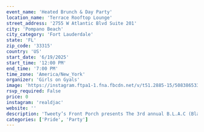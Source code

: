 ```yaml
---
event_name: 'Heated Brunch & Day Party'
location_name: 'Terrace Rooftop Lounge'
street_address: '2755 W Atlantic Blvd Suite 201'
city: 'Pompano Beach'
city_category: 'Fort Lauderdale'
state: 'FL'
zip_code: '33315'
country: 'US'
start_date: '6/19/2025'
start_time: '12:00 PM'
end_time: '7:00 PM'
time_zone: 'America/New_York'
organizer: 'Girls on Gyals'
image: 'https://instagram.ftpa1-1.fna.fbcdn.net/v/t51.2885-15/508386533_18136529332420249_1652702874462804435_n.jpg?stp=dst-jpg_e35_tt6&efg=eyJ2ZW5jb2RlX3RhZyI6IlNUT1JZLmltYWdlX3VybGdlbi4xMTcweDIwODAuc2RyLmY3NTc2MS5kZWZhdWx0X2ltYWdlIn0&_nc_ht=instagram.ftpa1-1.fna.fbcdn.net&_nc_cat=101&_nc_oc=Q6cZ2QEe9QQ9I_FkhPJ4ErNJ-RBtzPrWkcSkMlsYt1gf00zHh8hZ4v9TxdU8yOvC1Y41Vasw4cAl1-2QSYCE4o57AVSa&_nc_ohc=dooLtmH5brAQ7kNvwFj4sZS&_nc_gid=FqUC4VDl47i2tZd-0wtGmw&edm=AEYEu-QBAAAA&ccb=7-5&ig_cache_key=MzY1NjIyNjQ2MDA3NjIxMjMyMA%3D%3D.3-ccb7-5&oh=00_AfPalr37aKyPDvXa8aMyo2959XHHe5x2Ca6iyMapETOnkQ&oe=68567260&_nc_sid=ead929'
rsvp_required: False
price: 0
instagram: 'realdjac'
website: ''
description: 'Tweety’s Front Porch presents The 3rd annual B.L.A.C (Black Lives Allocating Change) Juneteenth Cook Off. presented by a collaboration of LGBTQ+ black led nonprofits. Sounds by DJ AC & EMCEE NIK-NAK'
categories: ['Pride', 'Party']
---
```

